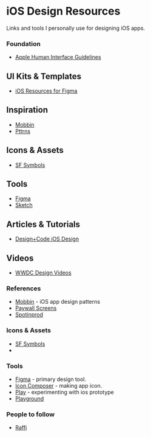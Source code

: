 # iOS Design Resources

Links and tools I personally use for designing iOS apps.


### Foundation
- [Apple Human Interface Guidelines](https://developer.apple.com/design/human-interface-guidelines/)

## UI Kits & Templates
- [iOS Resources for Figma](https://www.figma.com/@apple)

## Inspiration
- [Mobbin](https://mobbin.com/)
- [Pttrns](https://pttrns.com/)

## Icons & Assets
- [SF Symbols](https://developer.apple.com/sf-symbols/)

## Tools
- [Figma](https://www.figma.com/)
- [Sketch](https://www.sketch.com/)

## Articles & Tutorials
- [Design+Code iOS Design](https://designcode.io/ios-design)

## Videos
- [WWDC Design Videos](https://developer.apple.com/videos/design/)

### References
- [Mobbin](https://mobbin.com/) - iOS app design patterns
- [Paywall Screens](https://www.paywallscreens.com/) 
- [Spotinprod](https://www.spottedinprod.com/)

### Icons & Assets
- [SF Symbols](https://developer.apple.com/sf-symbols/)
- 

### Tools
- [Figma](https://www.figma.com/) - primary design tool. 
- [Icon Composer](https://developer.apple.com/icon-composer/) - making app icon. 
- [Play](https://www.createwithplay.com/) - experimenting with ios prototype
- [Playground](https://www.apple.com/id/swift/playgrounds/) 

### People to follow
- [Raffi](https://x.com/raffichill)
